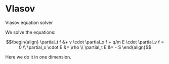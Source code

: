 # Vlasov
 Vlasov equation solver

We solve the equations:
```math
\begin{align}
\partial_t f &+ v \cdot \partial_x f + q/m E \cdot \partial_v f = 0 \\
\partial_x \cdot E &= \rho \\
\partial_t E &= - S
\end{align}
```

Here we do it in one dimension.




